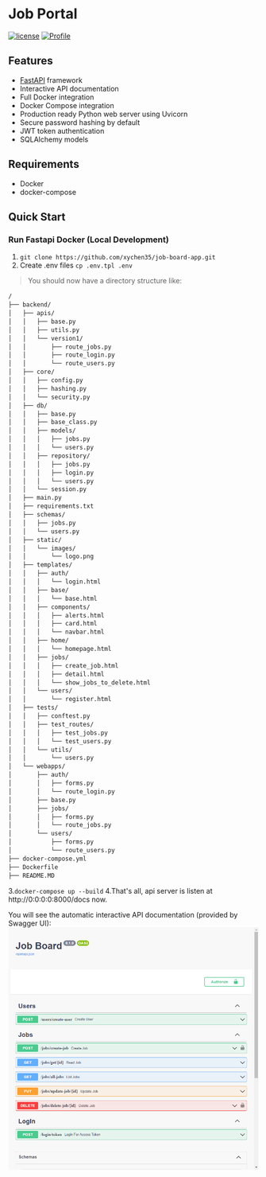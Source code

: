# Job Portal

[![license](https://img.shields.io/github/license/peaceiris/actions-gh-pages.svg)](LICENSE)
[![Profile](https://img.shields.io/badge/Dev-xychen35-blue)](https://github.com/xychen35)

## Features

- [FastAPI](https://fastapi.tiangolo.com/) framework
- Interactive API documentation
- Full Docker integration
- Docker Compose integration
- Production ready Python web server using Uvicorn
- Secure password hashing by default
- JWT token authentication
- SQLAlchemy models

## Requirements

- Docker
- docker-compose

## Quick Start

### Run Fastapi Docker (Local Development)

1. `git clone https://github.com/xychen35/job-board-app.git`
2. Create .env files `cp .env.tpl .env`

> You should now have a directory structure like:

```sh
/
├── backend/
│   ├── apis/
│   │   ├── base.py
│   │   ├── utils.py
│   │   └── version1/
│   │       ├── route_jobs.py
│   │       ├── route_login.py
│   │       └── route_users.py
│   ├── core/
│   │   ├── config.py
│   │   ├── hashing.py
│   │   └── security.py
│   ├── db/
│   │   ├── base.py
│   │   ├── base_class.py
│   │   ├── models/
│   │   │   ├── jobs.py
│   │   │   └── users.py
│   │   ├── repository/
│   │   │   ├── jobs.py
│   │   │   ├── login.py
│   │   │   └── users.py
│   │   └── session.py
│   ├── main.py
│   ├── requirements.txt
│   ├── schemas/
│   │   ├── jobs.py
│   │   └── users.py
│   ├── static/
│   │   └── images/
│   │       └── logo.png
│   ├── templates/
│   │   ├── auth/
│   │   │   └── login.html
│   │   ├── base/
│   │   │   └── base.html
│   │   ├── components/
│   │   │   ├── alerts.html
│   │   │   ├── card.html
│   │   │   └── navbar.html
│   │   ├── home/
│   │   │   └── homepage.html
│   │   ├── jobs/
│   │   │   ├── create_job.html
│   │   │   ├── detail.html
│   │   │   └── show_jobs_to_delete.html
│   │   └── users/
│   │       └── register.html
│   ├── tests/
│   │   ├── conftest.py
│   │   ├── test_routes/
│   │   │   ├── test_jobs.py
│   │   │   └── test_users.py
│   │   └── utils/
│   │       └── users.py
│   └── webapps/
│       ├── auth/
│       │   ├── forms.py
│       │   └── route_login.py
│       ├── base.py
│       ├── jobs/
│       │   ├── forms.py
│       │   └── route_jobs.py
│       └── users/
│           ├── forms.py
│           └── route_users.py
├── docker-compose.yml
├── Dockerfile
├── README.MD
```

3.`docker-compose up --build`
4.That's all, api server is listen at http://0:0:0:0:8000/docs now.

You will see the automatic interactive API documentation (provided by Swagger UI):
![Swagger UI](screenshots/ui.png)
